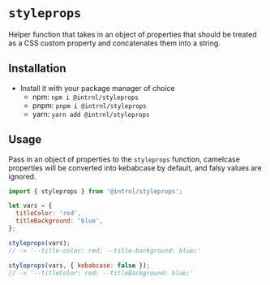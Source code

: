 # `styleprops`

Helper function that takes in an object of properties that should be treated
as a CSS custom property and concatenates them into a string.

## Installation

- Install it with your package manager of choice
  - npm: `npm i @intrnl/styleprops`
  - pnpm: `pnpm i @intrnl/styleprops`
  - yarn: `yarn add @intrnl/styleprops`

## Usage

Pass in an object of properties to the `styleprops` function, camelcase 
properties will be converted into kebabcase by default, and falsy values are
ignored.

```js
import { styleprops } from '@intrnl/styleprops';

let vars = {
  titleColor: 'red',
  titleBackground: 'blue',
};

styleprops(vars);
// -> '--title-color: red; --title-background: blue;'

styleprops(vars, { kebabcase: false });
// -> '--titleColor: red; --titleBackground: blue;'
```
